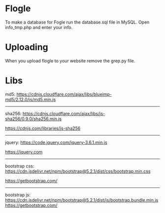 # Flogle

To make a database for Fogle run the database.sql file in MySQL.
Open info_tmp.php and enter your info.

# Uploading

When you upload flogle to your website remove the grep.py file.

# Libs

md5: https://cdnjs.cloudflare.com/ajax/libs/blueimp-md5/2.12.0/js/md5.min.js

<hr>

sha256: https://cdnjs.cloudflare.com/ajax/libs/js-sha256/0.9.0/sha256.min.js

https://cdnjs.com/libraries/js-sha256
<hr>

jquery: https://code.jquery.com/jquery-3.6.1.min.js

https://jquery.com
<hr>

bootstrap css: https://cdn.jsdelivr.net/npm/bootstrap@5.2.1/dist/css/bootstrap.min.css

https://getbootstrap.com/
<hr>

bootstrap js: https://cdn.jsdelivr.net/npm/bootstrap@5.2.1/dist/js/bootstrap.bundle.min.js
https://getbootstrap.com/
